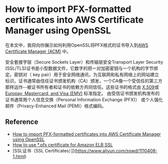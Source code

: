 # How to import PFX-formatted certificates into AWS Certificate Manager using OpenSSL
在本文中，我将向你展示如何利用OpenSSL将PFX格式的证书导入到[AWS Certificate Manager (ACM)](http://aws.amazon.com/acm) 中。

安全套接字层（Secure Sockets Layer）和传输层安全Transport Layer Security (SSL/TLS)证书是小型数据文件，它数字的把一对加密密钥与一个机构的字节绑定。密钥对（ key pair）用于安全网络通讯，为互联网和私有网络上的网站建立标识。证书通常由信任证书颁发机构（CA）颁发，一个CA像一个受信任的第三方那样运作--被证书所有者和证书的依赖方共同信任。这些证书的格式由 [X.509](https://en.wikipedia.org/wiki/X.509)或 [Europay, Mastercard, and Visa (EMV)](https://en.wikipedia.org/wiki/EMV#EMV_certificates) 标准指定。 由受信证书颁发机构发布的证书通常用个人信息交换（Personal Information Exchange (PFX)） 或个人强化邮件（Privacy-Enhanced Mail (PEM)）格式编码。



## Reference
- [How to import PFX-formatted certificates into AWS Certificate Manager using OpenSSL](https://aws.amazon.com/blogs/security/how-to-import-pfx-formatted-certificates-into-aws-certificate-manager-using-openssl/)
- [How to use *.pfx certificate for Amazon ELB SSL](https://stackoverflow.com/questions/36156917/how-to-use-pfx-certificate-for-amazon-elb-ssl)
- [SSL证书（SSL Certificates）]](https://www.aliyun.com/sswd/1110408-1.html)